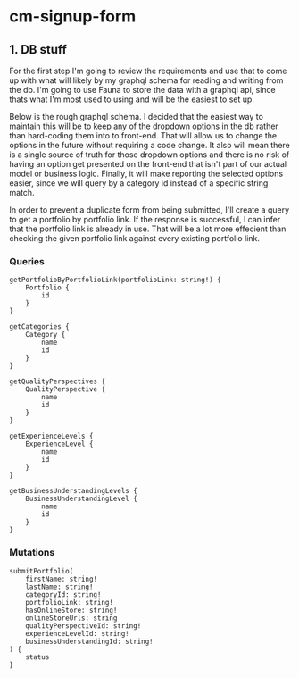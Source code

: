 # cm-signup-form


## 1. DB stuff

For the first step I'm going to review the requirements and use that to come up with what will likely by my graphql schema for reading and writing from the db. I'm going to use Fauna to store the data with a graphql api, since thats what I'm most used to using and will be the easiest to set up.

Below is the rough graphql schema. I decided that the easiest way to maintain this will be to keep any of the dropdown options in the db rather than hard-coding them into to front-end. That will allow us to change the options in the future without requiring a code change. It also will mean there is a single source of truth for those dropdown options and there is no risk of having an option get presented on the front-end that isn't part of our actual model or business logic. Finally, it will make reporting the selected options easier, since we will query by a category id instead of a specific string match. 

In order to prevent a duplicate form from being submitted, I'll create a query to get a portfolio by portfolio link. If the response is successful, I can infer that the portfolio link is already in use. That will be a lot more effecient than checking the given portfolio link against every existing portfolio link.

### Queries

```gql
getPortfolioByPortfolioLink(portfolioLink: string!) {
    Portfolio {
        id
    }
}

getCategories {
    Category {
        name
        id
    }
}

getQualityPerspectives {
    QualityPerspective {
        name
        id
    }
}

getExperienceLevels {
    ExperienceLevel {
        name
        id
    }
}

getBusinessUnderstandingLevels {
    BusinessUnderstandingLevel {
        name
        id
    }
}

```

### Mutations
```gql
submitPortfolio(
    firstName: string!
    lastName: string! 
    categoryId: string!
    portfolioLink: string!
    hasOnlineStore: string!
    onlineStoreUrls: string
    qualityPerspectiveId: string!
    experienceLevelId: string!
    businessUnderstandingId: string!
) {
    status
} 
```